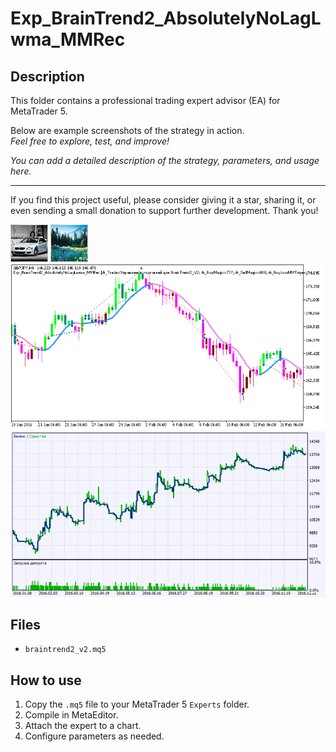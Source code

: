 # Exp_BrainTrend2_AbsolutelyNoLagLwma_MMRec

## Description
This folder contains a professional trading expert advisor (EA) for MetaTrader 5.

Below are example screenshots of the strategy in action.  
*Feel free to explore, test, and improve!*

*You can add a detailed description of the strategy, parameters, and usage here.*

---

If you find this project useful, please consider giving it a star, sharing it, or even sending a small donation to support further development. Thank you!

![Screenshot](5326AC3A-990C.jpg)
![Screenshot](57E19E80-45F2.jpg)
![Screenshot](gTesterGraph.png)
![Screenshot](hTesterGraphReport.png)

## Files
- `braintrend2_v2.mq5`

## How to use
1. Copy the `.mq5` file to your MetaTrader 5 `Experts` folder.
2. Compile in MetaEditor.
3. Attach the expert to a chart.
4. Configure parameters as needed.
